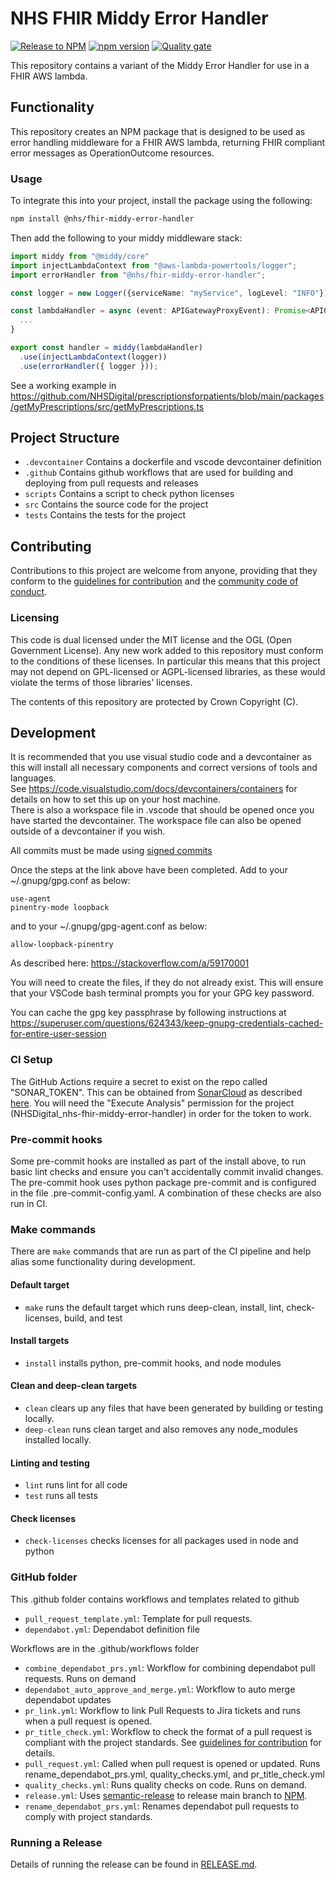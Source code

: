 # NHS FHIR Middy Error Handler

[![Release to NPM](https://github.com/NHSDigital/nhs-fhir-middy-error-handler/actions/workflows/release.yml/badge.svg?branch=main)](https://github.com/NHSDigital/nhs-fhir-middy-error-handler/actions/workflows/release.yml)
[![npm version](https://badge.fury.io/js/@nhs%2Ffhir-middy-error-handler.svg)](https://badge.fury.io/js/@nhs%2Ffhir-middy-error-handler)
[![Quality gate](https://sonarcloud.io/api/project_badges/quality_gate?project=NHSDigital_nhs-fhir-middy-error-handler)](https://sonarcloud.io/summary/new_code?id=NHSDigital_nhs-fhir-middy-error-handler)

This repository contains a variant of the Middy Error Handler for use in a FHIR AWS lambda.

## Functionality

This repository creates an NPM package that is designed to be used as error handling middleware for a FHIR AWS lambda, returning FHIR compliant error messages as OperationOutcome resources.

### Usage

To integrate this into your project, install the package using the following:

```bash
npm install @nhs/fhir-middy-error-handler
```

Then add the following to your middy middleware stack:

```typescript
import middy from "@middy/core"
import injectLambdaContext from "@aws-lambda-powertools/logger";
import errorHandler from "@nhs/fhir-middy-error-handler";

const logger = new Logger({serviceName: "myService", logLevel: "INFO"})

const lambdaHandler = async (event: APIGatewayProxyEvent): Promise<APIGatewayProxyResult> => {
  ...
}

export const handler = middy(lambdaHandler)
  .use(injectLambdaContext(logger))
  .use(errorHandler({ logger }));
```

See a working example in <https://github.com/NHSDigital/prescriptionsforpatients/blob/main/packages/getMyPrescriptions/src/getMyPrescriptions.ts>

## Project Structure

- `.devcontainer` Contains a dockerfile and vscode devcontainer definition
- `.github` Contains github workflows that are used for building and deploying from pull requests and releases
- `scripts` Contains a script to check python licenses
- `src` Contains the source code for the project
- `tests` Contains the tests for the project

## Contributing

Contributions to this project are welcome from anyone, providing that they conform to the [guidelines for contribution](./CONTRIBUTING.md) and the [community code of conduct](./CODE_OF_CONDUCT.md).

### Licensing

This code is dual licensed under the MIT license and the OGL (Open Government License). Any new work added to this repository must conform to the conditions of these licenses. In particular this means that this project may not depend on GPL-licensed or AGPL-licensed libraries, as these would violate the terms of those libraries' licenses.

The contents of this repository are protected by Crown Copyright (C).

## Development

It is recommended that you use visual studio code and a devcontainer as this will install all necessary components and correct versions of tools and languages.  
See <https://code.visualstudio.com/docs/devcontainers/containers> for details on how to set this up on your host machine.  
There is also a workspace file in .vscode that should be opened once you have started the devcontainer. The workspace file can also be opened outside of a devcontainer if you wish.

All commits must be made using [signed commits](https://docs.github.com/en/authentication/managing-commit-signature-verification/signing-commits)

Once the steps at the link above have been completed. Add to your ~/.gnupg/gpg.conf as below:

```
use-agent
pinentry-mode loopback
```

and to your ~/.gnupg/gpg-agent.conf as below:

```
allow-loopback-pinentry
```

As described here:
<https://stackoverflow.com/a/59170001>

You will need to create the files, if they do not already exist.
This will ensure that your VSCode bash terminal prompts you for your GPG key password.

You can cache the gpg key passphrase by following instructions at <https://superuser.com/questions/624343/keep-gnupg-credentials-cached-for-entire-user-session>

### CI Setup

The GitHub Actions require a secret to exist on the repo called "SONAR_TOKEN".
This can be obtained from [SonarCloud](https://sonarcloud.io/)
as described [here](https://docs.sonarsource.com/sonarqube/latest/user-guide/user-account/generating-and-using-tokens/).
You will need the "Execute Analysis" permission for the project (NHSDigital_nhs-fhir-middy-error-handler) in order for the token to work.

### Pre-commit hooks

Some pre-commit hooks are installed as part of the install above, to run basic lint checks and ensure you can't accidentally commit invalid changes.
The pre-commit hook uses python package pre-commit and is configured in the file .pre-commit-config.yaml.
A combination of these checks are also run in CI.

### Make commands

There are `make` commands that are run as part of the CI pipeline and help alias some functionality during development.

#### Default target

- `make` runs the default target which runs deep-clean, install, lint, check-licenses, build, and test

#### Install targets

- `install` installs python, pre-commit hooks, and node modules

#### Clean and deep-clean targets

- `clean` clears up any files that have been generated by building or testing locally.
- `deep-clean` runs clean target and also removes any node_modules installed locally.

#### Linting and testing

- `lint` runs lint for all code
- `test` runs all tests

#### Check licenses

- `check-licenses` checks licenses for all packages used in node and python

### GitHub folder

This .github folder contains workflows and templates related to github

- `pull_request_template.yml`: Template for pull requests.
- `dependabot.yml`: Dependabot definition file

Workflows are in the .github/workflows folder

- `combine_dependabot_prs.yml`: Workflow for combining dependabot pull requests. Runs on demand
- `dependabot_auto_approve_and_merge.yml`: Workflow to auto merge dependabot updates
- `pr_link.yml`: Workflow to link Pull Requests to Jira tickets and runs when a pull request is opened.
- `pr_title_check.yml`: Workflow to check the format of a pull request is compliant with the project standards. See [guidelines for contribution](./CONTRIBUTING.md) for details.
- `pull_request.yml`: Called when pull request is opened or updated. Runs rename_dependabot_prs.yml, quality_checks.yml, and pr_title_check.yml
- `quality_checks.yml`: Runs quality checks on code. Runs on demand.
- `release.yml`: Uses [semantic-release](https://semantic-release.gitbook.io/semantic-release/) to release main branch to [NPM](https://www.npmjs.com/package/@nhs/fhir-middy-error-handler).
- `rename_dependabot_prs.yml`: Renames dependabot pull requests to comply with project standards.

### Running a Release

Details of running the release can be found in [RELEASE.md](./RELEASE.md).
